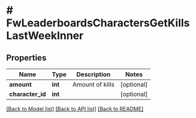 # # FwLeaderboardsCharactersGetKillsLastWeekInner

## Properties

Name | Type | Description | Notes
------------ | ------------- | ------------- | -------------
**amount** | **int** | Amount of kills | [optional]
**character_id** | **int** |  | [optional]

[[Back to Model list]](../../README.md#models) [[Back to API list]](../../README.md#endpoints) [[Back to README]](../../README.md)
